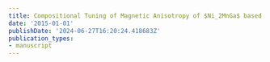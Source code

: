 ```yaml
---
title: Compositional Tuning of Magnetic Anisotropy of $Ni_2MnGa$ based system
date: '2015-01-01'
publishDate: '2024-06-27T16:20:24.418683Z'
publication_types:
- manuscript
---
```

